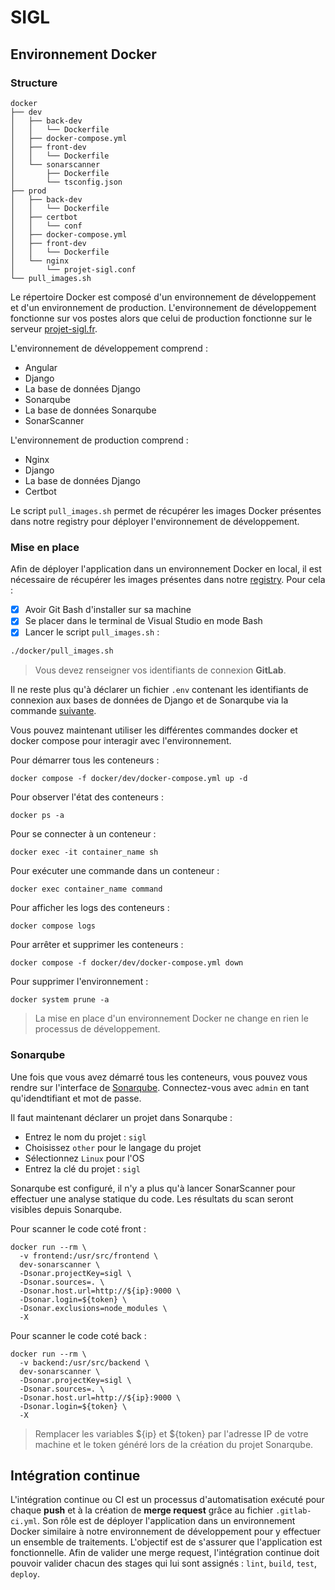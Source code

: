 # SIGL

## Environnement Docker

### Structure
```
docker
├── dev
│   ├── back-dev
│   │   └── Dockerfile
│   ├── docker-compose.yml
│   ├── front-dev
│   │   └── Dockerfile
│   └── sonarscanner
│       ├── Dockerfile
│       └── tsconfig.json
├── prod
│   ├── back-dev
│   │   └── Dockerfile
│   ├── certbot
│   │   └── conf
│   ├── docker-compose.yml
│   ├── front-dev
│   │   └── Dockerfile
│   └── nginx
│       └── projet-sigl.conf
└── pull_images.sh
```
Le répertoire Docker est composé d'un environnement de développement et d'un environnement de production.
L'environnement de développement fonctionne sur vos postes alors que celui de production fonctionne sur le serveur [projet-sigl.fr](https://projet-sigl.fr).<br>

L'environnement de développement comprend :
* Angular
* Django
* La base de données Django
* Sonarqube
* La base de données Sonarqube
* SonarScanner

L'environnement de production comprend :
* Nginx
* Django
* La base de données Django
* Certbot

Le script `pull_images.sh` permet de récupérer les images Docker présentes dans notre registry pour déployer l'environnement de développement.

### Mise en place

Afin de déployer l'application dans un environnement Docker en local, il est nécessaire de récupérer les images présentes dans notre [registry](https://gitlab.com/baptiste72/sigl/container_registry). Pour cela :
- [x] Avoir Git Bash d'installer sur sa machine
- [x] Se placer dans le terminal de Visual Studio en mode Bash
- [x] Lancer le script `pull_images.sh` :

```bash
./docker/pull_images.sh
```
> Vous devez renseigner vos identifiants de connexion **GitLab**.

Il ne reste plus qu'à déclarer un fichier `.env` contenant les identifiants de connexion aux bases de données de Django et de Sonarqube via la commande [suivante](https://discord.com/channels/1019217607875907634/1019217607875907637/1042110988486447115).

Vous pouvez maintenant utiliser les différentes commandes docker et docker compose pour interagir avec l'environnement.

Pour démarrer tous les conteneurs :
```docker
docker compose -f docker/dev/docker-compose.yml up -d
```

Pour observer l'état des conteneurs :
```docker
docker ps -a
```

Pour se connecter à un conteneur :
```docker
docker exec -it container_name sh
```

Pour exécuter une commande dans un conteneur :
```docker
docker exec container_name command
```

Pour afficher les logs des conteneurs :
```docker
docker compose logs
```

Pour arrêter et supprimer les conteneurs :
```docker
docker compose -f docker/dev/docker-compose.yml down
```

Pour supprimer l'environnement :
```
docker system prune -a
```
> La mise en place d'un environnement Docker ne change en rien le processus de développement.

### Sonarqube

Une fois que vous avez démarré tous les conteneurs, vous pouvez vous rendre sur l'interface de [Sonarqube](http://localhost:9000).
Connectez-vous avec `admin` en tant qu'idendtifiant et mot de passe.

Il faut maintenant déclarer un projet dans Sonarqube :
* Entrez le nom du projet : `sigl`
* Choisissez `other` pour le langage du projet
* Sélectionnez `Linux` pour l'OS
* Entrez la clé du projet : `sigl`

Sonarqube est configuré, il n'y a plus qu'à lancer SonarScanner pour effectuer une analyse statique du code.
Les résultats du scan seront visibles depuis Sonarqube.

Pour scanner le code coté front :
```docker
docker run --rm \
  -v frontend:/usr/src/frontend \
  dev-sonarscanner \
  -Dsonar.projectKey=sigl \
  -Dsonar.sources=. \
  -Dsonar.host.url=http://${ip}:9000 \
  -Dsonar.login=${token} \
  -Dsonar.exclusions=node_modules \
  -X
```

Pour scanner le code coté back :
```docker
docker run --rm \
  -v backend:/usr/src/backend \
  dev-sonarscanner \
  -Dsonar.projectKey=sigl \
  -Dsonar.sources=. \
  -Dsonar.host.url=http://${ip}:9000 \
  -Dsonar.login=${token} \
  -X
```
> Remplacer les variables ${ip} et ${token} par l'adresse IP de votre machine et le token généré lors de la création du projet Sonarqube.

## Intégration continue

L'intégration continue ou CI est un processus d'automatisation exécuté pour chaque **push** et à la création de **merge request** grâce au fichier `.gitlab-ci.yml`. Son rôle est de déployer l'application dans un environnement Docker similaire à notre environnement de développement pour y effectuer un ensemble de traitements. L'objectif est de s'assurer que l'application est fonctionnelle. Afin de valider une merge request, l'intégration continue doit pouvoir valider chacun des stages qui lui sont assignés : `lint`, `build`, `test`, `deploy`.
